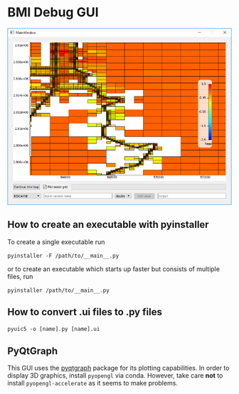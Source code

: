 # BMI Debug GUI

![screenshot](bmi_debug_gui/assets/screenshots/unstructured_big_model.PNG)

## How to create an executable with pyinstaller

To create a single executable run

```
pyinstaller -F /path/to/__main__.py
```

or to create an executable which starts up faster but consists of multiple files, run

```
pyinstaller /path/to/__main__.py
```

## How to convert .ui files to .py files

```
pyuic5 -o [name].py [name].ui
```

## PyQtGraph

This GUI uses the [pyqtgraph](http://www.pyqtgraph.org/) package for its plotting capabilities. In order to display 3D graphics, install `pyopengl` via conda.
However, take care **not** to install `pyopengl-accelerate` as it seems to make problems.
